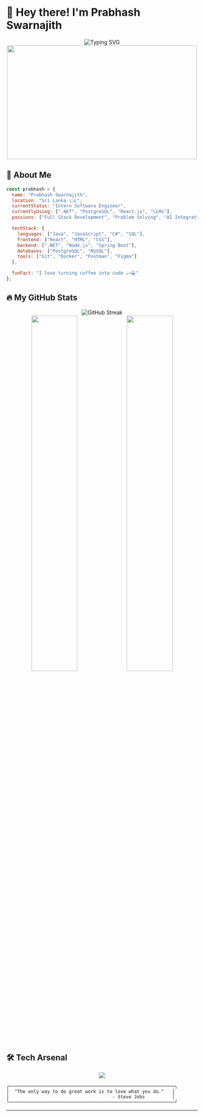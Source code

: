 # 👋 Hey there! I'm Prabhash Swarnajith 


<div align="center">
  <img src="https://readme-typing-svg.herokuapp.com?font=Fira+Code&pause=1000&color=00D9FF&center=true&vCenter=true&width=500&lines=Intern+Software+Engineer;React+%2F+.NET+Developer;LLM+Explorer;Passionate+Developer+from+Sri+Lanka!" alt="Typing SVG" />
</div>

<div align="center">
  <img src="https://media.giphy.com/media/qgQUggAC3Pfv687qPC/giphy.gif" width="500" height="300"/>
</div>

## 🚀 About Me

```javascript
const prabhash = {
  name: "Prabhash Swarnajith",
  location: "Sri Lanka 🇱🇰",
  currentStatus: "Intern Software Engineer",
  currentlyUsing: [".NET", "PostgreSQL", "React.js", "LLMs"],
  passions: ["Full Stack Development", "Problem Solving", "AI Integration"],

  techStack: {
    languages: ["Java", "JavaScript", "C#", "SQL"],
    frontend: ["React", "HTML", "CSS"],
    backend: [".NET", "Node.js", "Spring Boot"],
    databases: ["PostgreSQL", "MySQL"],
    tools: ["Git", "Docker", "Postman", "Figma"]
  },

  funFact: "I love turning coffee into code ☕→💻"
};
```

## 🔥 My GitHub Stats

<div align="center">
  <img src="https://streak-stats.demolab.com/?user=prabhashswarnajith&theme=radical&hide_border=true&stroke=0000&background=0D1117&ring=00D9FF&fire=FF6B6B&currStreakLabel=00D9FF" alt="GitHub Streak" />
</div>

<div align="center">
  <img width="49%" src="https://github-readme-stats.vercel.app/api?username=prabhashswarnajith&show_icons=true&theme=radical&hide_border=true&count_private=true&bg_color=0D1117&title_color=00D9FF&text_color=FFFFFF&icon_color=FF6B6B" />
  <img width="49%" src="https://github-readme-stats.vercel.app/api/top-langs/?username=prabhashswarnajith&layout=compact&theme=radical&hide_border=true&bg_color=0D1117&title_color=00D9FF&text_color=FFFFFF" />
</div>

## 🛠️ Tech Arsenal

<div align="center">
  <img src="https://skillicons.dev/icons?i=java,dotnet,spring,javascript,react,html,css,nodejs,express,postgres,mysql,docker,git,linux,postman,figma&perline=8" />
</div>





<!-- ASCII Art -->
```
╭─────────────────────────────────────────────────────────────╮
│  "The only way to do great work is to love what you do."   │
│                                      - Steve Jobs          │
╰─────────────────────────────────────────────────────────────╯
```

---

